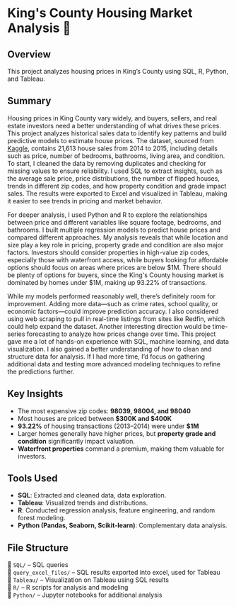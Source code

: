 # King's County Housing Market Analysis 🏡

## Overview
This project analyzes housing prices in King’s County using SQL, R, Python, and Tableau. 

## Summary
Housing prices in King County vary widely, and buyers, sellers, and real estate investors need a better understanding of what drives these prices. This project analyzes historical sales data to identify key patterns and build predictive models to estimate house prices. The dataset, sourced from [Kaggle](https://www.kaggle.com/datasets/harlfoxem/housesalesprediction/data), contains 21,613 house sales from 2014 to 2015, including details such as price, number of bedrooms, bathrooms, living area, and condition. To start, I cleaned the data by removing duplicates and checking for missing values to ensure reliability. I used SQL to extract insights, such as the average sale price, price distributions, the number of flipped houses, trends in different zip codes, and how property condition and grade impact sales. The results were exported to Excel and visualized in Tableau, making it easier to see trends in pricing and market behavior.

For deeper analysis, I used Python and R to explore the relationships between price and different variables like square footage, bedrooms, and bathrooms. I built multiple regression models to predict house prices and compared different approaches. My analysis reveals that while location and size play a key role in pricing, property grade and condition are also major factors. Investors should consider properties in high-value zip codes, especially those with waterfront access, while buyers looking for affordable options should focus on areas where prices are below $1M. There should be plenty of options for buyers, since the King's County housing market is dominated by homes under $1M, making up 93.22% of transactions. 

While my models performed reasonably well, there’s definitely room for improvement. Adding more data—such as crime rates, school quality, or economic factors—could improve prediction accuracy. I also considered using web scraping to pull in real-time listings from sites like Redfin, which could help expand the dataset. Another interesting direction would be time-series forecasting to analyze how prices change over time.
This project gave me a lot of hands-on experience with SQL, machine learning, and data visualization. I also gained a better understanding of how to clean and structure data for analysis. If I had more time, I’d focus on gathering additional data and testing more advanced modeling techniques to refine the predictions further.

## Key Insights
- The most expensive zip codes: **98039, 98004, and 98040**  
- Most houses are priced between **$300K and $400K**  
- **93.22%** of housing transactions (2013–2014) were under **$1M**  
- Larger homes generally have higher prices, but **property grade and condition** significantly impact valuation.  
- **Waterfront properties** command a premium, making them valuable for investors.
  
## Tools Used
- **SQL**: Extracted and cleaned data, data exploration.
- **Tableau**: Visualized trends and distributions.
- **R**: Conducted regression analysis, feature engineering, and random forest modeling.
- **Python (Pandas, Seaborn, Scikit-learn)**: Complementary data analysis.

## File Structure
📂 `SQL/` – SQL queries  
📂 `query_excel_files/` – SQL results exported into excel, used for Tableau   
📂 `Tableau/` – Visualization on Tableau using SQL results  
📂 `R/` – R scripts for analysis and modeling  
📂 `Python/` – Jupyter notebooks for additional analysis   

